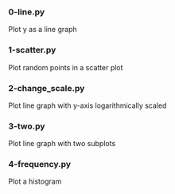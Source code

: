 ### 0-line.py
Plot y as a line graph

### 1-scatter.py
Plot random points in a scatter plot

### 2-change_scale.py
Plot line graph with y-axis logarithmically scaled

### 3-two.py
Plot line graph with two subplots

### 4-frequency.py
Plot a histogram
